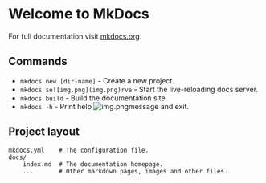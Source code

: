 # Welcome to MkDocs

For full documentation visit [mkdocs.org](https://www.mkdocs.org).

## Commands

* `mkdocs new [dir-name]` - Create a new project.
* `mkdocs se![img.png](img.png)rve` - Start the live-reloading docs server.
* `mkdocs build` - Build the documentation site.
* `mkdocs -h` - Print help ![img.png](img.png)message and exit.

## Project layout

    mkdocs.yml    # The configuration file.
    docs/
        index.md  # The documentation homepage.
        ...       # Other markdown pages, images and other files.
